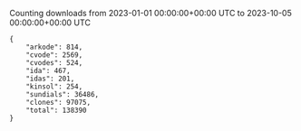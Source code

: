 
Counting downloads from 2023-01-01 00:00:00+00:00 UTC to 2023-10-05 00:00:00+00:00 UTC

```
{
    "arkode": 814,
    "cvode": 2569,
    "cvodes": 524,
    "ida": 467,
    "idas": 201,
    "kinsol": 254,
    "sundials": 36486,
    "clones": 97075,
    "total": 138390
}
```
